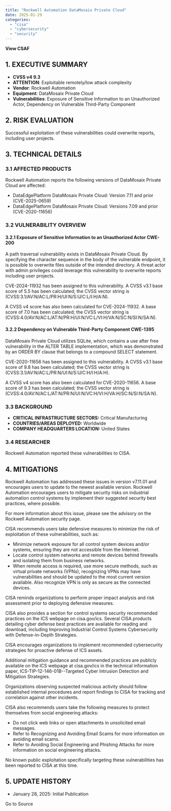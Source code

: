 ```yaml
---
title: "Rockwell Automation DataMosaix Private Cloud"
date: 2025-01-29
categories: 
  - "cisa"
  - "cybersecurity"
  - "security"
---
```


**View CSAF**

## 1\. EXECUTIVE SUMMARY

- **CVSS v4 9.3**
- **ATTENTION**: Exploitable remotely/low attack complexity
- **Vendor**: Rockwell Automation
- **Equipment**: DataMosaix Private Cloud
- **Vulnerabilities**: Exposure of Sensitive Information to an Unauthorized Actor, Dependency on Vulnerable Third-Party Component

## 2\. RISK EVALUATION

Successful exploitation of these vulnerabilities could overwrite reports, including user projects.

## 3\. TECHNICAL DETAILS

### 3.1 AFFECTED PRODUCTS

Rockwell Automation reports the following versions of DataMosaix Private Cloud are affected:

- DataEdgePlatform DataMosaix Private Cloud: Version 7.11 and prior (CVE-2025-0659)
- DataEdgePlatform DataMosaix Private Cloud: Versions 7.09 and prior (CVE-2020-11656)

### 3.2 VULNERABILITY OVERVIEW

#### **3.2.1** **Exposure of Sensitive Information to an Unauthorized Actor CWE-200**

A path traversal vulnerability exists in DataMosaix Private Cloud. By specifying the character sequence in the body of the vulnerable endpoint, it is possible to overwrite files outside of the intended directory. A threat actor with admin privileges could leverage this vulnerability to overwrite reports including user projects.

CVE-2024-11932 has been assigned to this vulnerability. A CVSS v3.1 base score of 5.5 has been calculated; the CVSS vector string is (CVSS:3.1/AV:N/AC:L/PR:H/UI:N/S:U/C:L/I:H/A:N).

A CVSS v4 score has also been calculated for CVE-2024-11932. A base score of 7.0 has been calculated; the CVSS vector string is (CVSS:4.0/AV:N/AC:L/AT:N/PR:H/UI:N/VC:L/VI:H/VA:N/SC:N/SI:N/SA:N).

#### **3.2.2** **Dependency on Vulnerable Third-Party Component CWE-1395**

DataMosaix Private Cloud utilizes SQLite, which contains a use after free vulnerability in the ALTER TABLE implementation, which was demonstrated by an ORDER BY clause that belongs to a compound SELECT statement.

CVE-2020-11656 has been assigned to this vulnerability. A CVSS v3.1 base score of 9.8 has been calculated; the CVSS vector string is (CVSS:3.1/AV:N/AC:L/PR:N/UI:N/S:U/C:H/I:H/A:H).

A CVSS v4 score has also been calculated for CVE-2020-11656. A base score of 9.3 has been calculated; the CVSS vector string is (CVSS:4.0/AV:N/AC:L/AT:N/PR:N/UI:N/VC:H/VI:H/VA:H/SC:N/SI:N/SA:N).

### 3.3 BACKGROUND

- **CRITICAL INFRASTRUCTURE SECTORS:** Critical Manufacturing
- **COUNTRIES/AREAS DEPLOYED:** Worldwide
- **COMPANY HEADQUARTERS LOCATION:** United States

### 3.4 RESEARCHER

Rockwell Automation reported these vulnerabilities to CISA.

## 4\. MITIGATIONS

Rockwell Automation has addressed these issues in version v7.11.01 and encourages users to update to the newest available version. Rockwell Automation encourages users to mitigate security risks on industrial automation control systems by implement their suggested security best practices, where possible.   

For more information about this issue, please see the advisory on the Rockwell Automation security page.

CISA recommends users take defensive measures to minimize the risk of exploitation of these vulnerabilities, such as:

- Minimize network exposure for all control system devices and/or systems, ensuring they are not accessible from the Internet.
- Locate control system networks and remote devices behind firewalls and isolating them from business networks.
- When remote access is required, use more secure methods, such as virtual private networks (VPNs), recognizing VPNs may have vulnerabilities and should be updated to the most current version available. Also recognize VPN is only as secure as the connected devices.

CISA reminds organizations to perform proper impact analysis and risk assessment prior to deploying defensive measures.

CISA also provides a section for control systems security recommended practices on the ICS webpage on cisa.gov/ics. Several CISA products detailing cyber defense best practices are available for reading and download, including Improving Industrial Control Systems Cybersecurity with Defense-in-Depth Strategies.

CISA encourages organizations to implement recommended cybersecurity strategies for proactive defense of ICS assets.

Additional mitigation guidance and recommended practices are publicly available on the ICS webpage at cisa.gov/ics in the technical information paper, ICS-TIP-12-146-01B--Targeted Cyber Intrusion Detection and Mitigation Strategies.

Organizations observing suspected malicious activity should follow established internal procedures and report findings to CISA for tracking and correlation against other incidents.

CISA also recommends users take the following measures to protect themselves from social engineering attacks:

- Do not click web links or open attachments in unsolicited email messages.
- Refer to Recognizing and Avoiding Email Scams for more information on avoiding email scams.
- Refer to Avoiding Social Engineering and Phishing Attacks for more information on social engineering attacks.

No known public exploitation specifically targeting these vulnerabilities has been reported to CISA at this time.

## 5\. UPDATE HISTORY

- January 28, 2025: Initial Publication

Go to Source
